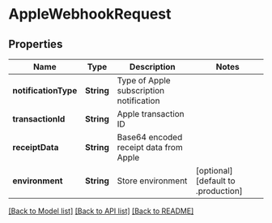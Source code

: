 # AppleWebhookRequest

## Properties
Name | Type | Description | Notes
------------ | ------------- | ------------- | -------------
**notificationType** | **String** | Type of Apple subscription notification |
**transactionId** | **String** | Apple transaction ID |
**receiptData** | **String** | Base64 encoded receipt data from Apple |
**environment** | **String** | Store environment | [optional] [default to .production]

[[Back to Model list]](../README.md#documentation-for-models) [[Back to API list]](../README.md#documentation-for-api-endpoints) [[Back to README]](../README.md)
